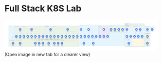 # Full Stack K8S Lab 

![kubernetes architecture](resources/Architecture.png)
(Open image in new tab for a clearer view)